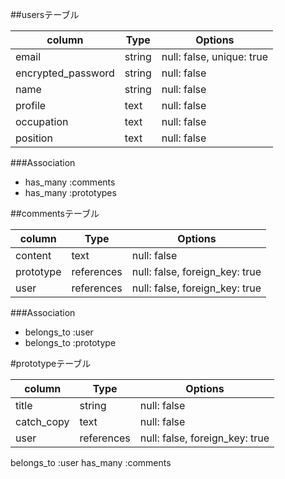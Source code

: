 ##usersテーブル

|column              |Type       |Options          |
| ------------------ | --------- |-----------------|
|email               |string     |null: false, unique: true|
|encrypted_password  |string     |null: false      |
|name                |string     |null: false      |
|profile             |text       |null: false      |
|occupation          |text       |null: false      |
|position            |text       |null: false      |

###Association
 - has_many :comments
 - has_many :prototypes


##commentsテーブル

|column              |Type       |Options          |
| ------------------ | --------- |-----------------|
|content             |text       |null: false      |
|prototype           |references |null: false, foreign_key: true|
|user                |references |null: false, foreign_key: true|

###Association
 - belongs_to :user
 - belongs_to :prototype


 #prototypeテーブル

|column              |Type       |Options          |
| ------------------ | --------- |-----------------|
|title               |string     |null: false      |
|catch_copy          |text       |null: false      |
|user                |references |null: false, foreign_key: true|

belongs_to :user
has_many :comments